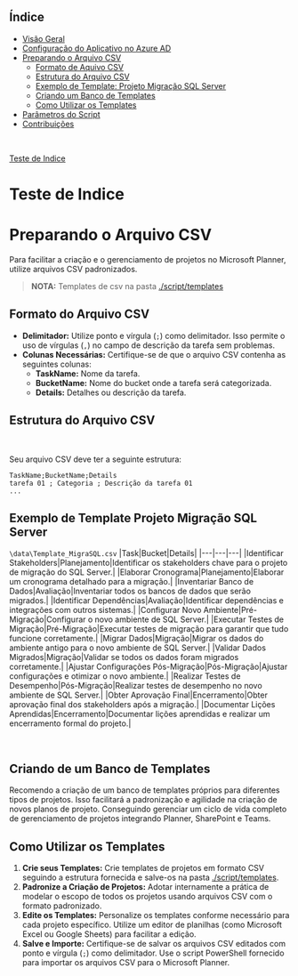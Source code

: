 ## Índice

- [Visão Geral](#visao-geral)
- [Configuração do Aplicativo no Azure AD](./azure-ad-setup.md)
- [Preparando o Arquivo CSV](./csv-templates.md)
    - [Formato de Aquivo CSV](#formato-do-arquivo-csv)
    - [Estrutura do Arquivo CSV](#estrutura-do-arquivo-csv)
    - [Exemplo de Template: Projeto Migração SQL Server](#exemplo-de-template-projeto-migracao-sql-server)
    - [Criando um Banco de Templates](#criando-um-banco-de-templates)
    - [Como Utilizar os Templates](#como-utilizar-os-templates)
- [Parâmetros do Script](./script-parameters.md)
- [Contribuições](./contributing.md)

<br>

[Teste de Indice](#Criando-de-um-Banco-de-Templates)

# Teste de Indice

# Preparando o Arquivo CSV

Para facilitar a criação e o gerenciamento de projetos no Microsoft Planner, utilize arquivos CSV padronizados.
> **NOTA:** Templates de csv na pasta [./script/templates](./script/templates)


## Formato do Arquivo CSV

- **Delimitador:** Utilize ponto e vírgula (`;`) como delimitador. Isso permite o uso de vírgulas (`,`) no campo de descrição da tarefa sem problemas.
- **Colunas Necessárias:** Certifique-se de que o arquivo CSV contenha as seguintes colunas:
    - **TaskName:** Nome da tarefa.
    - **BucketName:** Nome do bucket onde a tarefa será categorizada.
    - **Details:** Detalhes ou descrição da tarefa.


## Estrutura do Arquivo CSV

<br>

Seu arquivo CSV deve ter a seguinte estrutura:

```
TaskName;BucketName;Details 
tarefa 01 ; Categoria ; Descrição da tarefa 01
...
```

## Exemplo de Template Projeto Migração SQL Server
`\data\Template_MigraSQL.csv`
|Task|Bucket|Details|
|---|---|---|
|Identificar Stakeholders|Planejamento|Identificar os stakeholders chave para o projeto de migração do SQL Server.|
|Elaborar Cronograma|Planejamento|Elaborar um cronograma detalhado para a migração.|
|Inventariar Banco de Dados|Avaliação|Inventariar todos os bancos de dados que serão migrados.|
|Identificar Dependências|Avaliação|Identificar dependências e integrações com outros sistemas.|
|Configurar Novo Ambiente|Pré-Migração|Configurar o novo ambiente de SQL Server.|
|Executar Testes de Migração|Pré-Migração|Executar testes de migração para garantir que tudo funcione corretamente.|
|Migrar Dados|Migração|Migrar os dados do ambiente antigo para o novo ambiente de SQL Server.|
|Validar Dados Migrados|Migração|Validar se todos os dados foram migrados corretamente.|
|Ajustar Configurações Pós-Migração|Pós-Migração|Ajustar configurações e otimizar o novo ambiente.|
|Realizar Testes de Desempenho|Pós-Migração|Realizar testes de desempenho no novo ambiente de SQL Server.|
|Obter Aprovação Final|Encerramento|Obter aprovação final dos stakeholders após a migração.|
|Documentar Lições Aprendidas|Encerramento|Documentar lições aprendidas e realizar um encerramento formal do projeto.|

<br>

## Criando de um Banco de Templates

Recomendo a criação de um banco de templates próprios para diferentes tipos de projetos. Isso facilitará a padronização e agilidade na criação de novos planos de projeto. Conseguindo gerenciar um ciclo de vida completo de gerenciamento de projetos integrando Planner, SharePoint e Teams.

## Como Utilizar os Templates

1. **Crie seus Templates:** Crie templates de projetos em formato CSV seguindo a estrutura fornecida e salve-os na pasta [./script/templates](./script/templates).
2. **Padronize a Criação de Projetos:** Adotar internamente a prática de modelar o escopo de todos os projetos usando arquivos CSV com o formato padronizado.
3. **Edite os Templates:** Personalize os templates conforme necessário para cada projeto específico. Utilize um editor de planilhas (como Microsoft Excel ou Google Sheets) para facilitar a edição.
4. **Salve e Importe:** Certifique-se de salvar os arquivos CSV editados com ponto e vírgula (`;`) como delimitador. Use o script PowerShell fornecido para importar os arquivos CSV para o Microsoft Planner.


